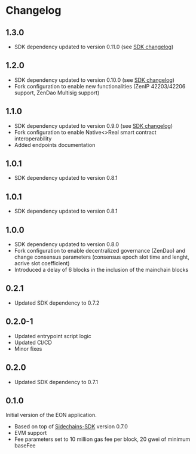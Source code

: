 # Changelog

## 1.3.0
* SDK dependency updated to version 0.11.0 (see [SDK changelog](https://github.com/HorizenOfficial/Sidechains-SDK/blob/dev/CHANGELOG.md))

## 1.2.0
* SDK dependency updated to version 0.10.0 (see [SDK changelog](https://github.com/HorizenOfficial/Sidechains-SDK/blob/0.10.0/CHANGELOG.md))
* Fork configuration to enable new functionalities (ZenIP 42203/42206 support, ZenDao Multisig support)

## 1.1.0
* SDK dependency updated to version 0.9.0 (see [SDK changelog](https://github.com/HorizenOfficial/Sidechains-SDK/blob/0.9.0/CHANGELOG.md))
* Fork configuration to enable Native<>Real smart contract interoperability
* Added endpoints documentation

## 1.0.1
* SDK dependency updated to version 0.8.1

## 1.0.1
* SDK dependency updated to version 0.8.1

## 1.0.0
* SDK dependency updated to version 0.8.0
* Fork configuration to enable decentralized governance (ZenDao) and change consensus parameters (consensus epoch slot time and lenght, acrive slot coefficient)
* Introduced a delay of 6 blocks in the inclusion of the mainchain blocks

## 0.2.1
* Updated SDK dependency to 0.7.2

## 0.2.0-1
* Updated entrypoint script logic
* Updated CI/CD 
* Minor fixes

## 0.2.0
* Updated SDK dependency to 0.7.1

## 0.1.0
Initial version of the EON application.
* Based on top of [Sidechains-SDK](https://github.com/HorizenOfficial/Sidechains-SDK) version 0.7.0
* EVM support
* Fee parameters set to 10 million gas fee per block, 20 gwei of minimum baseFee
